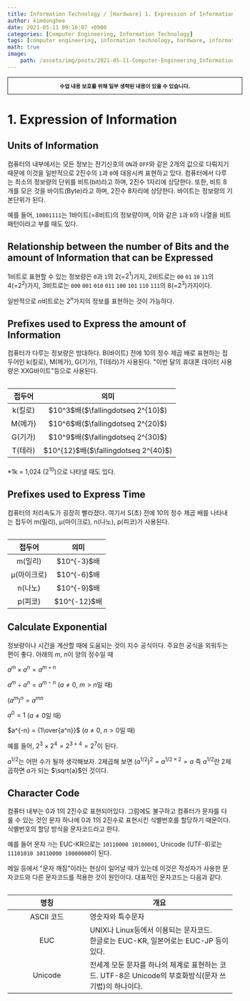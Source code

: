 ```yaml
---
title: Information Technology / [Hardware] 1. Expression of Information
author: kimdonghee
date: 2021-05-11 09:16:07 +0900
categories: [Computer Engineering, Information Technology]
tags: [computer engineering, information technology, hardware, information, ascii, euc, unicode]
math: true
image:
    path: /assets/img/posts/2021-05-11-Computer-Engineering_Information-Technology_Hardware-1-Expression-of-Information/preview.jpg
---
```


<div style="border:1px solid; padding:10px; margin-bottom: 20px; width: 100%; text-align: center;">
<b style="font-size: 0.85em;">수업 내용 보호를 위해 일부 생략된 내용이 있을 수 있습니다.</b><br>
</div>

# **1. Expression of Information**

## **Units of Information**

컴퓨터의 내부에서는 모든 정보는 전기신호의 `ON`과 `OFF`와 같은 2개의 값으로 다뤄지기 때문에 이것을 일반적으로 2진수의 `1`과 `0`에 대응시켜 표현하고 있다. 컴퓨터에서 다루는 최소의 정보량의 단위를 비트(bit)라고 하며, 2진수 1자리에 상당한다. 또한, 비트 8개를 모은 것을 바이트(Byte)라고 하며, 2진수 8자리에 상당한다. 바이트는 정보량의 기본단위가 된다.

예를 들어, `10001111`는 1바이트(=8비트)의 정보량이며, 이와 같은 `1`과 `0`의 나열을 비트 패턴이라고 부를 때도 있다.

## **Relationship between the number of Bits and the amount of Information that can be Expressed**

1비트로 표현할 수 있는 정보량은 `0`과 `1`의 2(=$2^1$)가지, 2비트로는 `00` `01` `10` `11`의 4(=$2^2$)가지, 3비트로는 `000` `001` `010` `011` `100` `101` `110` `111`의 8(=$2^3$)가지이다.

일반적으로 $n$비트로는 $2^n$가지의 정보를 표현하는 것이 가능하다.

## **Prefixes used to Express the amount of Information**

컴퓨터가 다루는 정보량은 방대하다. B(바이트) 전에 10의 정수 제곱 배로 표현하는 접두어인 k(킬로), M(메가), G(기가), T(테라)가 사용된다. "이번 달의 휴대폰 데이터 사용량은 XXG바이트"등으로 사용된다.

<table class="GeneratedTable" style="margin-top: 30px; margin-bottom: 20px;">
  <thead>
    <tr>
      <th style="text-align: center;">접두어</th>
      <th style="text-align: center;">의미</th>
    </tr>
  </thead>
  <tbody>
    <tr>
      <td style="text-align: center;">k(킬로)</td>
      <td style="text-align: center;">$10^3$배($\fallingdotseq 2^{10}$)</td>
    </tr>
    <tr>
      <td style="text-align: center;">M(메가)</td>
      <td style="text-align: center;">$10^6$배($\fallingdotseq 2^{20}$)</td>
    </tr>
    <tr>
      <td style="text-align: center;">G(기가)</td>
      <td style="text-align: center;">$10^9$배($\fallingdotseq 2^{30}$)</td>
    </tr>
    <tr>
      <td style="text-align: center;">T(테라)</td>
      <td style="text-align: center;">$10^{12}$배($\fallingdotseq 2^{40}$)</td>
    </tr>
  </tbody>
</table>

*1k = 1,024 ($2^{10}$)으로 나타낼 때도 있다.

## **Prefixes used to Express Time**

컴퓨터의 처리속도가 굉장히 빨라졌다. 여기서 S(초) 전에 10의 정수 제곱 배를 나타내는 접두어 m(밀리), µ(마이크로), n(나노), p(피코)가 사용된다.

<table class="GeneratedTable" style="margin-top: 30px; margin-bottom: 20px;">
  <thead>
    <tr>
      <th style="text-align: center;">접두어</th>
      <th style="text-align: center;">의미</th>
    </tr>
  </thead>
  <tbody>
    <tr>
      <td style="text-align: center;">m(밀리)</td>
      <td style="text-align: center;">$10^{-3}$배</td>
    </tr>
    <tr>
      <td style="text-align: center;">µ(마이크로)</td>
      <td style="text-align: center;">$10^{-6}$배</td>
    </tr>
    <tr>
      <td style="text-align: center;">n(나노)</td>
      <td style="text-align: center;">$10^{-9}$배</td>
    </tr>
    <tr>
      <td style="text-align: center;">p(피코)</td>
      <td style="text-align: center;">$10^{-12}$배</td>
    </tr>
  </tbody>
</table>

## **Calculate Exponential**

정보량이나 시간을 계산할 때에 도움되는 것이 지수 공식이다. 주요한 공식을 외워두는 편이 좋다. 아래의 $m$, $n$이 양의 정수일 때

$a^m \times a^n = a^{m+n}$

$a^m \div a^n = a^{m-n}$ ($a\neq0$, $m> n$일 때)

$(a^m)^n = a^{mn}$

$a^0 = 1$ ($a\neq0$일 때)

$a^{-n} = {1\over{a^n}}$ ($a\neq0$, $n>0$일 때)

예를 들어, $2^3 \times 2^4 = 2^{3+4} = 2^7$이 된다.

$a^{1/2}$는 어떤 수가 될까 생각해보자. 2제곱해 보면 $(a^{1/2})^2 = a^{1/2\times2} = a$ 즉 $a^{1/2}$란 2제곱하면 $a$가 되는 $\sqrt{a}$인 것이다.

## **Character Code**

컴퓨터 내부는 0과 1의 2진수로 표현되어있다. 그럼에도 불구하고 컴퓨터가 문자를 다룰 수 있는 것인 문자 하나에 0과 1의 2진수로 표현시킨 식별번호를 할당하기 때문이다. 식별번호의 할당 방식을 문자코드라고 한다.

예를 들어 문자 `가`는 EUC-KR으로는 `10110000 10100001`, Unicode (UTF-8)로는 `11101010 10110000 10000000`이 된다.

메일 등에서 "문자 깨짐"이라는 현상이 일어날 때가 있는데 이것은 작성자가 사용한 문자코드와 다른 문자코드를 적용한 것이 원인이다.
대표적인 문자코드는 다음과 같다.

<table class="GeneratedTable" style="margin-top: 30px; margin-bottom: 20px;">
  <thead>
    <tr>
      <th style="text-align: center;">명칭</th>
      <th style="text-align: center;">개요</th>
    </tr>
  </thead>
  <tbody>
    <tr>
      <td style="text-align: center; width: 35%">ASCII 코드</td>
      <td>영숫자와 특수문자</td>
    </tr>
    <tr>
      <td style="text-align: center;">EUC</td>
      <td>UNIX나 Linux등에서 이용되는 문자코드.<br>한글로는 EUC-KR, 일본어로는 EUC-JP 등이 있다.</td>
    </tr>
    <tr>
      <td style="text-align: center;">Unicode</td>
      <td>전세계 모둔 문자를 하나의 체계로 표현하는 코드. UTF-8은 Unicode의 부호화방식(문자 쓰기법)의 하나이다.</td>
    </tr>
  </tbody>
</table>